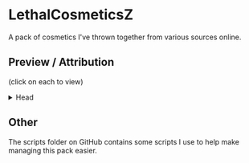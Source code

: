 # LethalCosmeticsZ

A pack of cosmetics I've thrown together from various sources online.

## Preview / Attribution

(click on each to view)

<details>
  <summary>Head</summary>

### link

![](link)

</details>

## Other

The scripts folder on GitHub contains some scripts I use to help make managing this pack easier.